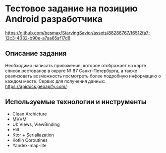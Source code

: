 # Тестовое задание на позицию Android разработчика
https://github.com/besmax/StarvingSavior/assets/88286767/f6512fa7-12c3-4032-b90e-a7aa65af17d8

## Описание задания
Необходимо написать приложение, которое отображает на карте список ресторанов в
округе № 87 Санкт-Петербурга, а также реализовать возможность посмотреть более
подробную информацию о каждом месте.
Сервис для получения данных: https://apidocs.geoapify.com/

## Используемые технологии и инструменты
- Clean Archicture
- MVVM
- UI: Views, ViewBinding
- Hilt
- Ktor + Serialiazation
- Kotlin Coroutines
- Yandex-map-lite
